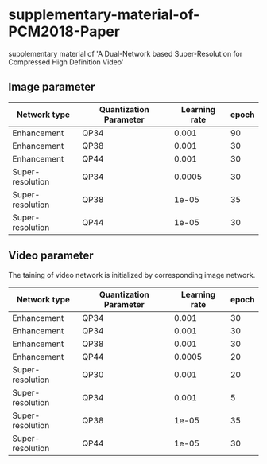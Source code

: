 # supplementary-material-of-PCM2018-Paper
supplementary material of 'A Dual-Network based Super-Resolution for Compressed High Definition Video'

## Image parameter

|Network type|Quantization Parameter|Learning rate|epoch|
|-|-|-|-|
|Enhancement|QP34|0.001|90|
|Enhancement|QP38|0.001|30|
|Enhancement|QP44|0.001|30|
|Super-resolution|QP34|0.0005|30|
|Super-resolution|QP38|1e-05|35|
|Super-resolution|QP44|1e-05|30|

## Video parameter

The taining of video network is initialized by corresponding image network.

|Network type|Quantization Parameter|Learning rate|epoch|
|-|-|-|-|
|Enhancement|QP34|0.001|30|
|Enhancement|QP34|0.001|30|
|Enhancement|QP38|0.001|30|
|Enhancement|QP44|0.0005|20|
|Super-resolution|QP30|0.001|20|
|Super-resolution|QP34|0.001|5|
|Super-resolution|QP38|1e-05|35|
|Super-resolution|QP44|1e-05|30|
